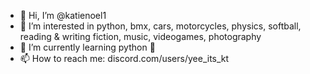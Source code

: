- 👋 Hi, I’m @katienoel1
- 👀 I’m interested in python, bmx, cars, motorcycles, physics, softball, reading & writing fiction, music, videogames, photography
- 🌱 I’m currently learning python 🐍
- 📫 How to reach me: discord.com/users/yee_its_kt
